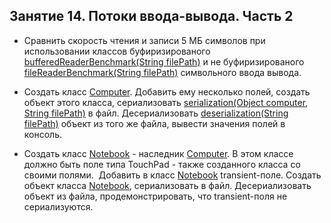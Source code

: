 ## Занятие 14. Потоки ввода-вывода. Часть 2
* Сравнить скорость чтения и записи 5 МБ символов при использовании классов
 буфиризированого [bufferedReaderBenchmark(String filePath)](https://github.com/alexkur80/PVTCourse2020/blob/master/src/com/myproject/lection16/FileReadingBenchmark.java) и не буфиризированого [fileReaderBenchmark(String filePath)](https://github.com/alexkur80/PVTCourse2020/blob/master/src/com/myproject/lection16/FileReadingBenchmark.java) символьного ввода вывода.

* Создать класс [Computer](https://github.com/alexkur80/PVTCourse2020/blob/master/src/com/myproject/lection16/Computer.java). Добавить ему несколько полей, создать объект
 этого класса, сериализовать [serialization(Object computer, String filePath)](https://github.com/alexkur80/PVTCourse2020/blob/master/src/com/myproject/lection16/SerializationDeserializationUtils.java) в файл.
Десериализовать [deserialization(String filePath)](https://github.com/alexkur80/PVTCourse2020/blob/master/src/com/myproject/lection16/SerializationDeserializationUtils.java) объект из того же файла, вывести значения полей в консоль.

* Создать класс [Notebook](https://github.com/alexkur80/PVTCourse2020/blob/master/src/com/myproject/lection16/Notebook.java) - наследник [Computer](https://github.com/alexkur80/PVTCourse2020/blob/master/src/com/myproject/lection16/Computer.java). В этом классе должно быть поле типа 
TouchPad - также созданного класса со своими полями. 
Добавить в класс [Notebook](https://github.com/alexkur80/PVTCourse2020/blob/master/src/com/myproject/lection16/Notebook.java) transient-поле. Создать объект класса [Notebook](https://github.com/alexkur80/PVTCourse2020/blob/master/src/com/myproject/lection16/Notebook.java), сериализовать в файл.
Десериализовать объект из файла, продемонстрировать, что transient-поля не сериализуются.